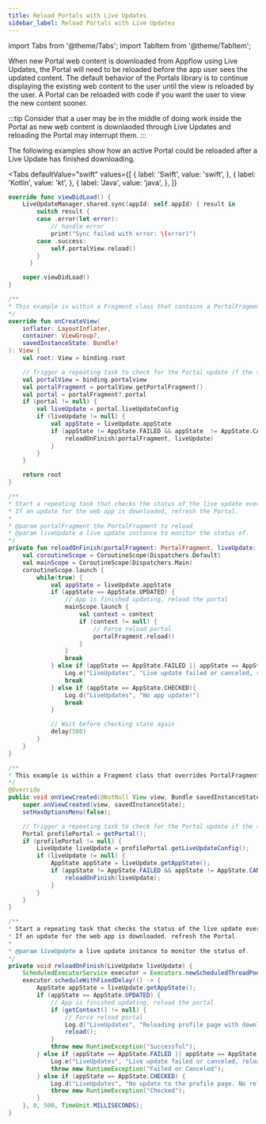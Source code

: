 ```yaml
---
title: Reload Portals with Live Updates
sidebar_label: Reload Portals with Live Updates
---
```


import Tabs from '@theme/Tabs';
import TabItem from '@theme/TabItem';

When new Portal web content is downloaded from Appflow using Live Updates, the Portal will need to be reloaded before the app user sees the updated content. The default behavior of the Portals library is to continue displaying the existing web content to the user until the view is reloaded by the user. A Portal can be reloaded with code if you want the user to view the new content sooner.

:::tip
Consider that a user may be in the middle of doing work inside the Portal as new web content is downlaoded through Live Updates and reloading the Portal may interrupt them.
:::

The following examples show how an active Portal could be reloaded after a Live Update has finished downloading.

<Tabs
    defaultValue="swift"
    values={[
        { label: 'Swift', value: 'swift', },
        { label: 'Kotlin', value: 'kt', },
        { label: 'Java', value: 'java', },
    ]}
>
<TabItem value="swift">

```swift title="ViewController.swift"
override func viewDidLoad() {
    LiveUpdateManager.shared.sync(appId: self.appId) { result in 
        switch result {
        case .error(let error):
            // handle error
            print("Sync failed with error: \(error)")
        case .success:
            self.portalView.reload() 
        }
      }

    super.viewDidLoad()
}
```

</TabItem>

<TabItem value="kt">

```kotlin
/**
* This example is within a Fragment class that contains a PortalFragment.
*/
override fun onCreateView(
    inflater: LayoutInflater,
    container: ViewGroup?,
    savedInstanceState: Bundle?
): View {
    val root: View = binding.root

    // Trigger a repeating task to check for the Portal update if the state is appropriate
    val portalView = binding.portalview
    val portalFragment = portalView.getPortalFragment()
    val portal = portalFragment?.portal
    if (portal != null) {
        val liveUpdate = portal.liveUpdateConfig
        if (liveUpdate != null) {
            val appState = liveUpdate.appState
            if (appState != AppState.FAILED && appState  != AppState.CANCELED && appState != AppState.UPDATED){
                reloadOnFinish(portalFragment, liveUpdate)
            }
        }
    }

    return root
}

/**
* Start a repeating task that checks the status of the live update every 500ms.
* If an update for the web app is downloaded, refresh the Portal.
*
* @param portalFragment the PortalFragment to reload
* @param liveUpdate a live update instance to monitor the status of.
*/
private fun reloadOnFinish(portalFragment: PortalFragment, liveUpdate: LiveUpdate) {
    val coroutineScope = CoroutineScope(Dispatchers.Default)
    val mainScope = CoroutineScope(Dispatchers.Main)
    coroutineScope.launch {
        while(true) {
            val appState = liveUpdate.appState
            if (appState == AppState.UPDATED) {
                // App is finished updating, reload the portal
                mainScope.launch {
                    val context = context
                    if (context != null) {
                        // Force reload portal
                        portalFragment.reload()
                    }
                }
                break
            } else if (appState == AppState.FAILED || appState == AppState.CANCELED) {
                Log.e("LiveUpdates", "Live update failed or canceled, reload not triggered.")
                break
            } else if (appState == AppState.CHECKED){
                Log.d("LiveUpdates", "No app update!")
                break
            }

            // Wait before checking state again
            delay(500)
        }
    }
}
```

</TabItem>

<TabItem value="java">

```java
/**
* This example is within a Fragment class that overrides PortalFragment.
*/
@Override
public void onViewCreated(@NotNull View view, Bundle savedInstanceState) {
    super.onViewCreated(view, savedInstanceState);
    setHasOptionsMenu(false);

    // Trigger a repeating task to check for the Portal update if the state is appropriate
    Portal profilePortal = getPortal();
    if (profilePortal != null) {
        LiveUpdate liveUpdate = profilePortal.getLiveUpdateConfig();
        if (liveUpdate != null) {
            AppState appState = liveUpdate.getAppState();
            if (appState != AppState.FAILED && appState != AppState.CANCELED && appState != AppState.UPDATED) {
                reloadOnFinish(liveUpdate);
            }
        }
    }
}

/**
* Start a repeating task that checks the status of the live update every 500ms.
* If an update for the web app is downloaded, refresh the Portal.
*
* @param liveUpdate a live update instance to monitor the status of.
*/
private void reloadOnFinish(LiveUpdate liveUpdate) {
    ScheduledExecutorService executor = Executors.newScheduledThreadPool(1);
    executor.scheduleWithFixedDelay(() -> {
        AppState appState = liveUpdate.getAppState();
        if (appState == AppState.UPDATED) {
            // App is finished updating, reload the portal
            if (getContext() != null) {
                // Force reload portal
                Log.d("LiveUpdates", "Reloading profile page with downloaded update!");
                reload();
            }
            throw new RuntimeException("Successful");
        } else if (appState == AppState.FAILED || appState == AppState.CANCELED) {
            Log.e("LiveUpdates", "Live update failed or canceled, reload not triggered.");
            throw new RuntimeException("Failed or Canceled");
        } else if (appState == AppState.CHECKED) {
            Log.d("LiveUpdates", "No update to the profile page. No reload needed.");
            throw new RuntimeException("Checked");
        }
    }, 0, 500, TimeUnit.MILLISECONDS);
}
```

</TabItem>

</Tabs>
